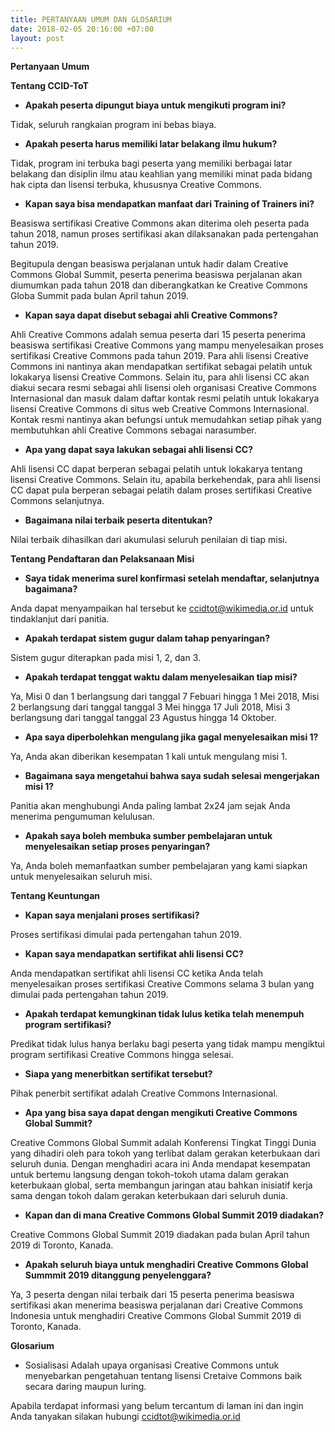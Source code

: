 ```yaml
---
title: PERTANYAAN UMUM DAN GLOSARIUM
date: 2018-02-05 20:16:00 +07:00
layout: post
---
```


**Pertanyaan Umum**

**Tentang CCID-ToT**

* **Apakah peserta dipungut biaya untuk mengikuti program ini?** 
	
Tidak, seluruh rangkaian program ini bebas biaya.

* **Apakah peserta harus memiliki latar belakang ilmu hukum?** 

Tidak, program ini terbuka bagi peserta yang memiliki berbagai latar belakang dan disiplin ilmu atau keahlian yang memiliki minat pada bidang hak cipta dan lisensi terbuka, khususnya Creative Commons.

* **Kapan saya bisa mendapatkan manfaat dari Training of Trainers ini?**

Beasiswa sertifikasi Creative Commons akan diterima oleh peserta pada tahun 2018, namun proses sertifikasi akan dilaksanakan pada pertengahan tahun 2019.

Begitupula dengan beasiswa perjalanan untuk hadir dalam Creative Commons Global Summit, peserta penerima beasiswa perjalanan akan diumumkan pada tahun 2018 dan diberangkatkan ke Creative Commons Globa Summit pada bulan April tahun 2019.

* **Kapan saya dapat disebut sebagai ahli Creative Commons?**  
	
Ahli Creative Commons adalah semua peserta dari 15 peserta penerima beasiswa sertifikasi Creative Commons yang mampu menyelesaikan proses sertifikasi Creative Commons pada tahun 2019. Para ahli lisensi Creative Commons ini nantinya akan mendapatkan sertifikat sebagai pelatih untuk lokakarya lisensi Creative Commons. Selain itu, para ahli lisensi CC akan diakui secara resmi sebagai ahli lisensi oleh organisasi Creative Commons Internasional dan masuk dalam daftar kontak resmi pelatih untuk lokakarya lisensi Creative Commons di situs web Creative Commons Internasional. Kontak resmi nantinya akan befungsi untuk memudahkan setiap pihak yang membutuhkan ahli Creative Commons sebagai narasumber.

* **Apa yang dapat saya lakukan sebagai ahli lisensi CC?**
	
Ahli lisensi CC dapat berperan sebagai pelatih untuk lokakarya tentang lisensi Creative Commons. Selain itu, apabila berkehendak, para ahli lisensi CC dapat pula berperan sebagai pelatih dalam proses sertifikasi Creative Commons selanjutnya.

* **Bagaimana nilai terbaik peserta ditentukan?** 
 	
Nilai terbaik dihasilkan dari akumulasi seluruh penilaian di tiap misi.

**Tentang Pendaftaran dan Pelaksanaan Misi**

* **Saya tidak menerima surel konfirmasi setelah mendaftar, selanjutnya bagaimana?**

Anda dapat menyampaikan hal tersebut ke ccidtot@wikimedia.or.id untuk tindaklanjut dari panitia.

* **Apakah terdapat sistem gugur dalam tahap penyaringan?**

Sistem gugur diterapkan pada misi 1, 2, dan 3. 

* **Apakah terdapat tenggat waktu dalam menyelesaikan tiap misi?**

Ya, Misi 0 dan 1 berlangsung dari tanggal 7 Febuari hingga 1 Mei 2018, Misi 2 berlangsung dari tanggal tanggal 3 Mei hingga 17 Juli 2018, Misi 3 berlangsung dari tanggal tanggal 23 Agustus hingga 14 Oktober.

* **Apa saya diperbolehkan mengulang jika gagal menyelesaikan misi 1?**

Ya, Anda akan diberikan kesempatan 1 kali untuk mengulang misi 1.

* **Bagaimana saya mengetahui bahwa saya sudah selesai mengerjakan misi 1?**

Panitia akan menghubungi Anda paling lambat 2x24 jam sejak Anda menerima pengumuman kelulusan.

* **Apakah saya boleh membuka sumber pembelajaran untuk menyelesaikan setiap proses penyaringan?**

Ya, Anda boleh memanfaatkan sumber pembelajaran yang kami siapkan untuk menyelesaikan seluruh misi.

**Tentang Keuntungan**

* **Kapan saya menjalani proses sertifikasi?** 

Proses sertifikasi dimulai pada pertengahan tahun 2019.

* **Kapan saya mendapatkan sertifikat ahli lisensi CC?**

Anda mendapatkan sertifikat ahli lisensi CC ketika Anda telah menyelesaikan proses sertifikasi Creative Commons selama 3 bulan yang dimulai pada pertengahan tahun 2019.

* **Apakah terdapat kemungkinan tidak lulus ketika telah menempuh program sertifikasi?**

Predikat tidak lulus hanya berlaku bagi peserta yang tidak mampu mengiktui program sertifikasi Creative Commons hingga selesai.

* **Siapa yang menerbitkan sertifikat tersebut?**

Pihak penerbit sertifikat adalah Creative Commons Internasional.

* **Apa yang bisa saya dapat dengan mengikuti Creative Commons Global Summit?**

Creative Commons Global Summit adalah Konferensi Tingkat Tinggi Dunia yang dihadiri oleh para tokoh yang terlibat dalam gerakan keterbukaan dari seluruh dunia. Dengan menghadiri acara ini Anda mendapat kesempatan untuk bertemu langsung dengan tokoh-tokoh utama dalam gerakan keterbukaan global, serta membangun jaringan atau bahkan inisiatif kerja sama dengan tokoh dalam gerakan keterbukaan dari seluruh dunia.

* **Kapan dan di mana Creative Commons Global Summit 2019 diadakan?**

Creative Commons Global Summit 2019 diadakan pada bulan April tahun 2019 di Toronto, Kanada.

* **Apakah seluruh biaya untuk menghadiri Creative Commons Global Summmit 2019 ditanggung penyelenggara?**

Ya, 3 peserta dengan nilai terbaik dari 15 peserta penerima beasiswa sertifikasi akan menerima beasiswa perjalanan dari Creative Commons Indonesia untuk menghadiri Creative Commons Global Summit 2019 di Toronto, Kanada.

**Glosarium**

* Sosialisasi
Adalah upaya organisasi Creative Commons untuk menyebarkan pengetahuan tentang lisensi Cretaive Commons baik secara daring maupun luring.


Apabila terdapat informasi yang belum tercantum di laman ini dan ingin Anda tanyakan silakan hubungi ccidtot@wikimedia.or.id